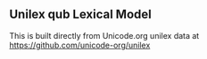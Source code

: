 Unilex qub Lexical Model
----------------------

This is built directly from Unicode.org unilex data at
https://github.com/unicode-org/unilex
